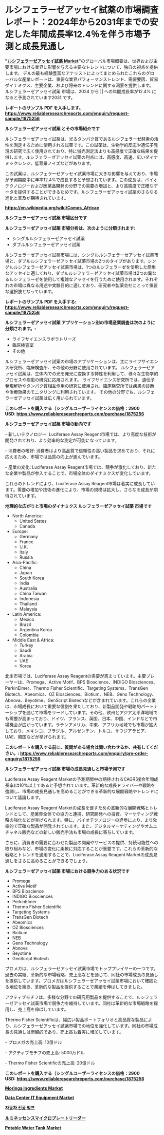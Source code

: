 <p><h1>ルシフェラーゼアッセイ試薬の市場調査レポート：2024年から2031年までの安定した年間成長率12.4％を伴う市場予測と成長見通し</h1></p><p><strong>"<a href="https://www.reliableresearchreports.com/luciferase-assay-reagent-r1875256">ルシフェラーゼアッセイ試薬 Market</a>"</strong>のグローバル市場概要は、世界および主要市場における業界に影響を与える主要なトレンドについて、独自の視点を提供します。 デルの最も経験豊富なアナリストによってまとめられたこれらのグローバルな産業レポートは、重要な業界パフォーマンストレンド、需要要因、貿易ダイナミクス、主要企業、および将来のトレンドに関する洞察を提供します。 ルシフェラーゼアッセイ試薬 市場は、2024 から || への年間成長率が12.4% になると予測されています2031 です。</p>
<p><strong>レポートのサンプル PDF を入手します。</strong><strong><a href="https://www.reliableresearchreports.com/enquiry/request-sample/1875256">https://www.reliableresearchreports.com/enquiry/request-sample/1875256</a></strong></p>
<p><strong>ルシフェラーゼアッセイ試薬 とその市場紹介です</strong></p>
<p><p>ルシフェラーゼアッセイ試薬は、光るタンパク質であるルシフェラーゼ酵素の活性を測定するために使用される試薬です。この試薬は、生物学的反応や遺伝子発現の研究で広く使用されており、特に蛍光測定法よりも高感度で正確な結果を提供します。ルシフェラーゼアッセイ試薬の利点には、高感度、高速、広いダイナミックレンジ、低背景ノイズなどがあります。</p><p>この試薬は、ルシフェラーゼアッセイ試薬市場に大きな影響を与えており、市場が予測期間中に年率12.4%で成長すると予想されています。この成長は、バイオテクノロジーおよび医薬品開発の分野での需要の増加と、より高感度で正確なデータを提供することができるためです。ルシフェラーゼアッセイ試薬のさらなる進化と普及が期待されています。</p><a href="https://en.wikipedia.org/wiki/Comes_Africae"></a></p>
<p><strong><a href="https://en.wikipedia.org/wiki/Comes_Africae">https://en.wikipedia.org/wiki/Comes_Africae</a></strong></p>
<p><strong>ルシフェラーゼアッセイ試薬&nbsp;市場区分です</strong><strong></strong></p>
<p><strong>ルシフェラーゼアッセイ試薬 市場分析は、次のように分類されます:</strong>&nbsp;</p>
<p><ul><li>シングルルシフェラーゼアッセイ試薬</li><li>ダブルルシフェラーゼアッセイ試薬</li></ul></p>
<p><p>ルシフェラーゼアッセイ試薬市場には、シングルルシフェラーゼアッセイ試薬市場と、ダブルルシフェラーゼアッセイ試薬市場の2つのタイプがあります。シングルルシフェラーゼアッセイ試薬市場は、1つのルシフェラーゼを使用した簡単なアッセイに適しており、ダブルルシフェラーゼアッセイ試薬市場は2つの異なるルシフェラーゼを使用して複雑なアッセイを行うために使用されます。それぞれの市場は異なる用途や実験目的に適しており、研究者や製薬会社にとって重要な選択肢となっています。</p></p>
<p><strong>レポートのサンプル PDF を入手する: <a href="https://www.reliableresearchreports.com/enquiry/request-sample/1875256">https://www.reliableresearchreports.com/enquiry/request-sample/1875256</a></strong></p>
<p><strong> ルシフェラーゼアッセイ試薬 アプリケーション別の市場産業調査は次のように分類されます。:</strong></p>
<p><ul><li>ライフサイエンスラボラトリーズ</li><li>臨床検査室</li><li>その他</li></ul></p>
<p><p>ルシフェラーゼアッセイ試薬の市場のアプリケーションは、主にライフサイエンス研究所、臨床検査所、その他の分野に使用されています。 ルシフェラーゼアッセイ試薬は、生体内での光を発光に変換する特性を利用して、様々な生物学的プロセスや疾患の研究に応用されます。 ライフサイエンス研究所では、遺伝子発現解析やタンパク質相互作用の研究に使用され、臨床検査所では疾患の診断や治療効果のモニタリングに利用されています。 その他の分野でも、ルシフェラーゼアッセイ試薬は広く用いられています。</p></p>
<p><strong>このレポートを購入する（シングルユーザーライセンスの価格：2900 USD:</strong><strong>&nbsp;<a href="https://www.reliableresearchreports.com/purchase/1875256">https://www.reliableresearchreports.com/purchase/1875256</a></strong></p>
<p><strong>ルシフェラーゼアッセイ試薬 市場の動向です</strong></p>
<p><p>- 新しいテクノロジー: Luciferase Assay Reagent市場では、より高度な技術が開発されており、より効率的な測定が可能になっています。</p><p>- 消費者の嗜好: 消費者はより高品質で信頼性の高い製品を求めており、それに応えるため、市場では品質の向上が進んでいます。</p><p>- 産業の変化: Luciferase Assay Reagent市場では、競争が激化しており、新たな企業や製品が参入することで、市場全体のダイナミクスが変化しています。</p><p>これらのトレンドにより、Luciferase Assay Reagent市場は着実に成長しています。需要の増加や技術の進化により、市場の規模は拡大し、さらなる成長が期待されています。</p></p>
<p><strong>地理的な広がりと市場のダイナミクス ルシフェラーゼアッセイ試薬 市場です</strong></p>
<p><ul>
    <li>
        North America:
        <ul>
            <li>United States</li>
            <li>Canada</li>
        </ul>
    </li>
    <li>
        Europe:
        <ul>
            <li>Germany</li>
            <li>France</li>
            <li>U.K.</li>
            <li>Italy</li>
            <li>Russia</li>
        </ul>
    </li>
    <li>
        Asia-Pacific:
        <ul>
            <li>China</li>
            <li>Japan</li>
            <li>South Korea</li>
            <li>India</li>
            <li>Australia</li>
            <li>China Taiwan</li>
            <li>Indonesia</li>
            <li>Thailand</li>
            <li>Malaysia</li>
        </ul>
    </li>
    <li>
        Latin America:
        <ul>
            <li>Mexico</li>
            <li>Brazil</li>
            <li>Argentina Korea</li>
            <li>Colombia</li>
        </ul>
    </li>
    <li>
        Middle East & Africa:
        <ul>
            <li>Turkey</li>
            <li>Saudi</li>
            <li>Arabia</li>
            <li>UAE</li>
            <li>Korea</li>
        </ul>
    </li>
    </ul></p>
<p><p>北米市場では、Luciferase Assay Reagentの需要が高まっています。主要プレーヤーは、Promega、Active Motif、BPS Bioscience、INDIGO Biosciences、PerkinElmer、Thermo Fisher Scientific、Targeting Systems、TransGen Biotech、Abeomics、OZ Biosciences、Biotium、NEB、Geno Technology、Abnova、Beyotime、GenScript Biotechなどが含まれています。これらの企業は、市場成長において重要な役割を果たしており、新製品開発や戦略的パートナーシップを通じて市場をリードしています。その他、欧州とアジア太平洋地域でも需要が高まっており、ドイツ、フランス、英国、日本、中国、インドなどで市場機会が広がっています。ラテンアメリカ、中東、アフリカ地域でも市場が拡大しており、メキシコ、ブラジル、アルゼンチン、トルコ、サウジアラビア、UAE、韓国などが挙げられます。</p></p>
<p><strong>このレポートを購入する前に、質問がある場合は問い合わせるか、共有してください。:&nbsp;<a href="https://www.reliableresearchreports.com/enquiry/pre-order-enquiry/1875256">https://www.reliableresearchreports.com/enquiry/pre-order-enquiry/1875256</a></strong></p>
<p><strong>ルシフェラーゼアッセイ試薬 市場の成長見通しと市場予測です</strong></p>
<p><p>Luciferase Assay Reagent Marketの予測期間中の期待されるCAGR(複合年間成長率)は10%以上であると予想されています。革新的な成長ドライバーや戦略を強調し、市場の成長見通しを高めることができる革新的な展開戦略やトレンドについて議論します。</p><p>Luciferase Assay Reagent Marketの成長を促すための革新的な展開戦略とトレンドとして、産業界全体での協力と連携、研究開発への投資、マーケティング戦略の強化などが挙げられます。特に、バイオテクノロジーの進歩により、より効率的で正確な製品が開発されています。また、デジタルマーケティングやオムニチャネル販売などの新しい販売手法も市場の成長に寄与しています。</p><p>さらに、消費者の需要に合わせた製品の開発やサービスの提供、持続可能性への取り組みなど、市場の変化に柔軟に対応することが重要です。これらの革新的な戦略とトレンドを適用することで、Luciferase Assay Reagent Marketの成長見通しをさらに高めることができるでしょう。</p></p>
<p><strong>ルシフェラーゼアッセイ試薬 市場における競争力のある状況です</strong></p>
<p><ul><li>Promega</li><li>Active Motif</li><li>BPS Bioscience</li><li>INDIGO Biosciences</li><li>PerkinElmer</li><li>Thermo Fisher Scientific</li><li>Targeting Systems</li><li>TransGen Biotech</li><li>Abeomics</li><li>OZ Biosciences</li><li>Biotium</li><li>NEB</li><li>Geno Technology</li><li>Abnova</li><li>Beyotime</li><li>GenScript Biotech</li></ul></p>
<p><p>プロメガは、ルシフェラーゼアッセイ試薬市場でトッププレイヤーの一つです。過去の実績、革新的な市場戦略、売上高などを通じて、同社の市場成長の見通しを提供しています。プロメガはルシフェラーゼアッセイ試薬市場において確固たる地位を築き、革新的な製品を提供することで業績を伸ばしてきました。</p><p>アクティブモチフは、多様な分野での研究用製品を提供することで、ルシフェラーゼアッセイ試薬市場で競争力を維持しています。同社は革新的な市場戦略を採用し、売上高を伸ばしています。</p><p>Thermo Fisher Scientificは、幅広い製品ポートフォリオと高品質な製品により、ルシフェラーゼアッセイ試薬市場での地位を強化しています。同社の市場成長の見通しは楽観的であり、売上高も着実に増加しています。</p><p>- プロメガの売上高: 10億ドル</p><p>- アクティブモチフの売上高: 5000万ドル</p><p>- Thermo Fisher Scientificの売上高: 20億ドル</p></p>
<p><strong>このレポートを購入する（シングルユーザーライセンスの価格：2900 USD:</strong>&nbsp;<strong><a href="https://www.reliableresearchreports.com/purchase/1875256">https://www.reliableresearchreports.com/purchase/1875256</a></strong></p>
<p><strong><p><a href="https://www.linkedin.com/pulse/global-moringa-ingr-see-market-by3jf?trackingId=r8zZLioBTNSyGPB9dd448w%3D%3D">Moringa Ingredients Market</a></p><p><a href="https://medium.com/@amandaexton567/data-center-it-equipment-market-industry-trends-and-forecast-for-period-from-2024-to-2031-ac333427adee">Data Center IT Equipment Market</a></p><p><a href="https://medium.com/@pwhkjukf5/%EC%9E%90%EB%8F%99%EC%B0%A8-%EC%A7%84%EA%B3%B5-%ED%8E%8C%ED%94%84-%EC%8B%9C%EC%9E%A5-%EA%B7%9C%EB%AA%A8-%EC%84%B1%EC%9E%A5-%EB%8F%99%ED%96%A5-%ED%86%B5%EA%B3%84-%EB%B0%8F-%EC%98%88%EC%B8%A1-2024-2031-55341d6153bf?postPublishedType=initial">자동차 진공 펌프</a></p><p><a href="https://github.com/lababdou/Market-Research-Report-List-5/blob/main/159645773634.md">ルミネッセンスマイクロプレートリーダー</a></p><p><a href="https://medium.com/@diegomoen/potable-water-tank-market-emerging-trends-and-future-prospects-for-period-from-2024-to-2031-d885fd5abf03">Potable Water Tank Market</a></p></strong></p>